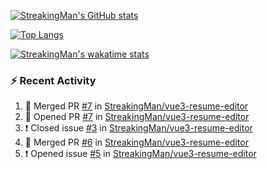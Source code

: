[![StreakingMan's GitHub stats](https://streakingman-github-readme-stats.vercel.app/api?username=StreakingMan&show_icons=true)](https://github.com/anuraghazra/github-readme-stats)

[![Top Langs](https://streakingman-github-readme-stats.vercel.app/api/top-langs/?username=StreakingMan&layout=compact&langs_count=8)](https://github.com/anuraghazra/github-readme-stats)

[![StreakingMan's wakatime stats](https://streakingman-github-readme-stats.vercel.app/api/wakatime?username=StreakingMan&layout=compact&langs_count=8)](https://github.com/anuraghazra/github-readme-stats)

### :zap: Recent Activity

<!--START_SECTION:activity-->
1. 🎉 Merged PR [#7](https://github.com/StreakingMan/vue3-resume-editor/pull/7) in [StreakingMan/vue3-resume-editor](https://github.com/StreakingMan/vue3-resume-editor)
2. 💪 Opened PR [#7](https://github.com/StreakingMan/vue3-resume-editor/pull/7) in [StreakingMan/vue3-resume-editor](https://github.com/StreakingMan/vue3-resume-editor)
3. ❗️ Closed issue [#3](https://github.com/StreakingMan/vue3-resume-editor/issues/3) in [StreakingMan/vue3-resume-editor](https://github.com/StreakingMan/vue3-resume-editor)
4. 🎉 Merged PR [#6](https://github.com/StreakingMan/vue3-resume-editor/pull/6) in [StreakingMan/vue3-resume-editor](https://github.com/StreakingMan/vue3-resume-editor)
5. ❗️ Opened issue [#5](https://github.com/StreakingMan/vue3-resume-editor/issues/5) in [StreakingMan/vue3-resume-editor](https://github.com/StreakingMan/vue3-resume-editor)
<!--END_SECTION:activity-->


<!---
StreakingMan/StreakingMan is a ✨ special ✨ repository because its `README.md` (this file) appears on your GitHub profile.
You can click the Preview link to take a look at your changes.
--->


